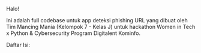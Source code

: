 Halo!

Ini adalah full codebase untuk app deteksi phishing URL yang dibuat oleh Tim Mancing Mania (Kelompok 7  - Kelas J) untuk hackathon Women in Tech x Python & Cybersecurity Program Digitalent Kominfo.

Daftar Isi:


